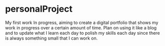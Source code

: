 # personalProject
My first work In progress, aiming to create a digital portfolio that shows my work in progress over a certain amount of time. Plan on using it like a blog and to update what I learn each day to polish my skills each day since there is always something small that I can work on. 
